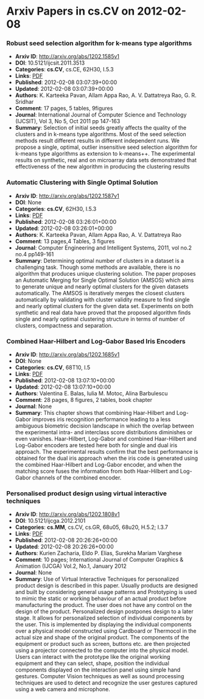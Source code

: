 # Arxiv Papers in cs.CV on 2012-02-08
### Robust seed selection algorithm for k-means type algorithms
- **Arxiv ID**: http://arxiv.org/abs/1202.1585v1
- **DOI**: 10.5121/ijcsit.2011.3513
- **Categories**: **cs.CV**, cs.CE, 62H30, I.5.3
- **Links**: [PDF](http://arxiv.org/pdf/1202.1585v1)
- **Published**: 2012-02-08 03:07:39+00:00
- **Updated**: 2012-02-08 03:07:39+00:00
- **Authors**: K. Karteeka Pavan, Allam Appa Rao, A. V. Dattatreya Rao, G. R. Sridhar
- **Comment**: 17 pages, 5 tables, 9figures
- **Journal**: International Journal of Computer Science and Technology (IJCSIT),
  Vol 3, No 5, Oct 2011 pp 147-163
- **Summary**: Selection of initial seeds greatly affects the quality of the clusters and in k-means type algorithms. Most of the seed selection methods result different results in different independent runs. We propose a single, optimal, outlier insensitive seed selection algorithm for k-means type algorithms as extension to k-means++. The experimental results on synthetic, real and on microarray data sets demonstrated that effectiveness of the new algorithm in producing the clustering results



### Automatic Clustering with Single Optimal Solution
- **Arxiv ID**: http://arxiv.org/abs/1202.1587v1
- **DOI**: None
- **Categories**: **cs.CV**, 62H30, I.5.3
- **Links**: [PDF](http://arxiv.org/pdf/1202.1587v1)
- **Published**: 2012-02-08 03:26:01+00:00
- **Updated**: 2012-02-08 03:26:01+00:00
- **Authors**: K. Karteeka Pavan, Allam Appa Rao, A. V. Dattatreya Rao
- **Comment**: 13 pages,4 Tables, 3 figures
- **Journal**: Computer Engineering and Intelligent Systems, 2011, vol no.2 no.4
  pp149-161
- **Summary**: Determining optimal number of clusters in a dataset is a challenging task. Though some methods are available, there is no algorithm that produces unique clustering solution. The paper proposes an Automatic Merging for Single Optimal Solution (AMSOS) which aims to generate unique and nearly optimal clusters for the given datasets automatically. The AMSOS is iteratively merges the closest clusters automatically by validating with cluster validity measure to find single and nearly optimal clusters for the given data set. Experiments on both synthetic and real data have proved that the proposed algorithm finds single and nearly optimal clustering structure in terms of number of clusters, compactness and separation.



### Combined Haar-Hilbert and Log-Gabor Based Iris Encoders
- **Arxiv ID**: http://arxiv.org/abs/1202.1685v1
- **DOI**: None
- **Categories**: **cs.CV**, 68T10, I.5
- **Links**: [PDF](http://arxiv.org/pdf/1202.1685v1)
- **Published**: 2012-02-08 13:07:10+00:00
- **Updated**: 2012-02-08 13:07:10+00:00
- **Authors**: Valentina E. Balas, Iulia M. Motoc, Alina Barbulescu
- **Comment**: 28 pages, 8 figures, 2 tables, book chapter
- **Journal**: None
- **Summary**: This chapter shows that combining Haar-Hilbert and Log-Gabor improves iris recognition performance leading to a less ambiguous biometric decision landscape in which the overlap between the experimental intra- and interclass score distributions diminishes or even vanishes. Haar-Hilbert, Log-Gabor and combined Haar-Hilbert and Log-Gabor encoders are tested here both for single and dual iris approach. The experimental results confirm that the best performance is obtained for the dual iris approach when the iris code is generated using the combined Haar-Hilbert and Log-Gabor encoder, and when the matching score fuses the information from both Haar-Hilbert and Log-Gabor channels of the combined encoder.



### Personalised product design using virtual interactive techniques
- **Arxiv ID**: http://arxiv.org/abs/1202.1808v1
- **DOI**: 10.5121/ijcga.2012.2101
- **Categories**: **cs.MM**, cs.CV, cs.GR, 68u05, 68u20, H.5.2; I.3.7
- **Links**: [PDF](http://arxiv.org/pdf/1202.1808v1)
- **Published**: 2012-02-08 20:26:26+00:00
- **Updated**: 2012-02-08 20:26:26+00:00
- **Authors**: Kurien Zacharia, Eldo P. Elias, Surekha Mariam Varghese
- **Comment**: 10 pages; International Journal of Computer Graphics & Animation
  (IJCGA) Vol.2, No.1, January 2012
- **Journal**: None
- **Summary**: Use of Virtual Interactive Techniques for personalized product design is described in this paper. Usually products are designed and built by considering general usage patterns and Prototyping is used to mimic the static or working behaviour of an actual product before manufacturing the product. The user does not have any control on the design of the product. Personalized design postpones design to a later stage. It allows for personalized selection of individual components by the user. This is implemented by displaying the individual components over a physical model constructed using Cardboard or Thermocol in the actual size and shape of the original product. The components of the equipment or product such as screen, buttons etc. are then projected using a projector connected to the computer into the physical model. Users can interact with the prototype like the original working equipment and they can select, shape, position the individual components displayed on the interaction panel using simple hand gestures. Computer Vision techniques as well as sound processing techniques are used to detect and recognize the user gestures captured using a web camera and microphone.



